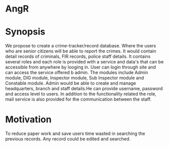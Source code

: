 # AngR
# Synopsis 
We propose to create a crime-tracker/record database. Where the users who are senior citizens will be able to report the crimes.
It would contain detail records of criminals, FIR records, police staff details. It contains several roles and each role is provided with a service and data's that can be accessible from anywhere by looging in. User can login through site and can access the service offered b admin. The modules include Admin module, DIG module, Inspector module, Sub Inspector module and Constable module.
Admin would be able to create and manage headquarters, branch and staff details.He can provide username, password and access level to users. In addition to the functionality related the role, mail service is also provided for the communication between the staff.
# Motivation
To reduce paper work and save users time wasted in searching the previous records. Any record could be edited and searched.

